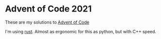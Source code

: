 # Advent of Code 2021

These are my solutions to [Advent of Code](https://adventofcode.com/2021)

I'm using [rust](https://www.rust-lang.org/). Almost as ergonomic for this as python, but with C++ speed.
